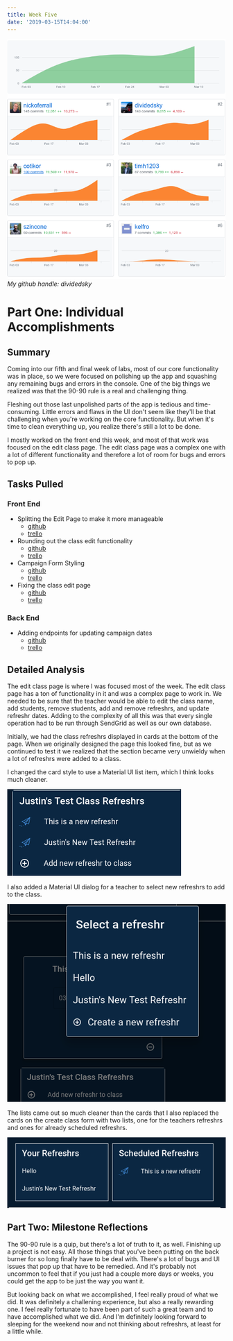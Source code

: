 ```yaml
---
title: Week Five
date: '2019-03-15T14:04:00'
---
```


![Contributions](./contributions.png)
*My github handle: dividedsky*

# Part One: Individual Accomplishments
## Summary

Coming into our fifth and final week of labs, most of our core functionality was in place, so we were focused on polishing up the app and squashing any remaining bugs and errors in the console. One of the big things we realized was that the 90-90 rule is a real and challenging thing.

Fleshing out those last unpolished parts of the app is tedious and time-consuming. Little errors and flaws in the UI don't seem like they'll be that challenging when you're working on the core functionality. But when it's time to clean everything up, you realize there's still a lot to be done.

I mostly worked on the front end this week, and most of that work was focused on the edit class page. The edit class page was a complex one with a lot of different functionality and therefore a lot of room for bugs and errors to pop up.

## Tasks Pulled
### Front End
* Splitting the Edit Page to make it more manageable
  * [github]('https://github.com/Lambda-School-Labs/labs10-student-follow/pull/126')
  * [trello]('https://trello.com/c/mAg63AYY/93-edit-class-styling-and-logic')
* Rounding out the class edit functionality
  * [github]('https://github.com/Lambda-School-Labs/labs10-student-follow/pull/140')
  * [trello]('https://trello.com/c/mAg63AYY/93-edit-class-styling-and-logic')
* Campaign Form Styling
  * [github]('https://github.com/Lambda-School-Labs/labs10-student-follow/pull/155')
  * [trello]('https://trello.com/c/UGGkOeEV/136-campaign-form-lists')
* Fixing the class edit page
  * [github]('https://github.com/Lambda-School-Labs/labs10-student-follow/pull/166')
  * [trello]('https://trello.com/c/mAg63AYY/93-edit-class-styling-and-logic')


### Back End
* Adding endpoints for updating campaign dates
  * [github]('https://github.com/Lambda-School-Labs/labs10-student-follow/pull/166/files')
  * [trello]('https://trello.com/c/mAg63AYY/93-edit-class-styling-and-logic')

## Detailed Analysis
The edit class page is where I was focused most of the week. The edit class page has a ton of functionality in it and was a complex page to work in. We needed to be sure that the teacher would be able to edit the class name, add students, remove students, add and remove refreshrs, and update refreshr dates. Adding to the complexity of all this was that every single operation had to be run through SendGrid as well as our own database.

Initially, we had the class refreshrs displayed in cards at the bottom of the page. When we originally designed the page this looked fine, but as we continued to test it we realized that the section became very unwieldy when a lot of refreshrs were added to a class.

I changed the card style to use a Material UI list item, which I think looks much cleaner.

![refreshr list](./refreshr_list.png)

I also added a Material UI dialog for a teacher to select new refreshrs to add to the class.

![refreshr dialog](./refreshr_dialog.png)

The lists came out so much cleaner than the cards that I also replaced the cards on the create class form with two lists, one for the teachers refreshrs and ones for already scheduled refreshrs.

![create class lists](./create_lists.png)

## Part Two: Milestone Reflections

The 90-90 rule is a quip, but there's a lot of truth to it, as well. Finishing up a project is not easy. All those things that you've been putting on the back burner for so long finally have to be deal with. There's a lot of bugs and UI issues that pop up that have to be remedied. And it's probably not uncommon to feel that if you just had a couple more days or weeks, you could get the app to be just the way you want it.

But looking back on what we accomplished, I feel really proud of what we did. It was definitely a challening experience, but also a really rewarding one. I feel really fortunate to have been part of such a great team and to have accomplished what we did. And I'm definitely looking forward to sleeping for the weekend now and not thinking about refreshrs, at least for a little while.

